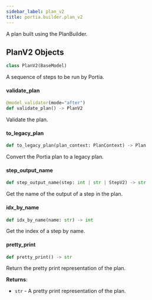 ```yaml
---
sidebar_label: plan_v2
title: portia.builder.plan_v2
---
```


A plan built using the PlanBuilder.

## PlanV2 Objects

```python
class PlanV2(BaseModel)
```

A sequence of steps to be run by Portia.

#### validate\_plan

```python
@model_validator(mode="after")
def validate_plan() -> PlanV2
```

Validate the plan.

#### to\_legacy\_plan

```python
def to_legacy_plan(plan_context: PlanContext) -> Plan
```

Convert the Portia plan to a legacy plan.

#### step\_output\_name

```python
def step_output_name(step: int | str | StepV2) -> str
```

Get the name of the output of a step in the plan.

#### idx\_by\_name

```python
def idx_by_name(name: str) -> int
```

Get the index of a step by name.

#### pretty\_print

```python
def pretty_print() -> str
```

Return the pretty print representation of the plan.

**Returns**:

- `str` - A pretty print representation of the plan.

